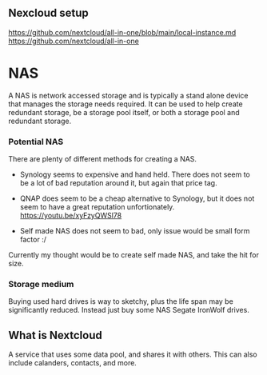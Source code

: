 
## Nexcloud setup
https://github.com/nextcloud/all-in-one/blob/main/local-instance.md
https://github.com/nextcloud/all-in-one

# NAS
A NAS is network accessed storage and is typically a stand alone device that manages the storage needs required. It can be used to help create redundant storage, be a storage pool itself, or both a storage pool and redundant storage.

### Potential NAS
There are plenty of different methods for creating a NAS.

- Synology seems to expensive and hand held. There does not seem to be a lot of bad reputation around it, but again that price tag.

- QNAP does seem to be a cheap alternative to Synology, but it does not seem to have a great reputation unfortionately. https://youtu.be/xyFzyQWSl78

- Self made NAS does not seem to bad, only issue would be small form factor :/

Currently my thought would be to create self made NAS, and take the hit for size.

### Storage medium
Buying used hard drives is way to sketchy, plus the life span may be significantly reduced. Instead just buy some NAS Segate IronWolf drives.

## What is Nextcloud
A service that uses some data pool, and shares it with others. This can also include calanders, contacts, and more.